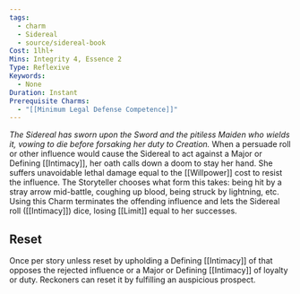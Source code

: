 ```yaml
---
tags:
  - charm
  - Sidereal
  - source/sidereal-book
Cost: 1lhl+
Mins: Integrity 4, Essence 2
Type: Reflexive
Keywords:
  - None
Duration: Instant
Prerequisite Charms:
  - "[[Minimum Legal Defense Competence]]"
---
```

*The Sidereal has sworn upon the Sword and the pitiless Maiden who wields it, vowing to die before forsaking her duty to Creation.*
When a persuade roll or other influence would cause the Sidereal to act against a Major or Defining [[Intimacy]], her oath calls down a doom to stay her hand. She suffers unavoidable lethal damage equal to the [[Willpower]] cost to resist the influence. The Storyteller chooses what form this takes: being hit by a stray arrow mid-battle, coughing up blood, being struck by lightning, etc. Using this Charm terminates the offending influence and lets the Sidereal roll ([[Intimacy]]) dice, losing [[Limit]] equal to her successes. 
## Reset
Once per story unless reset by upholding a Defining [[Intimacy]] of that opposes the rejected influence or a Major or Defining [[Intimacy]] of loyalty or duty. Reckoners can reset it by fulfilling an auspicious prospect. 